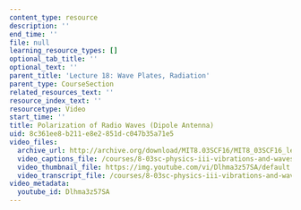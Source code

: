 ```yaml
---
content_type: resource
description: ''
end_time: ''
file: null
learning_resource_types: []
optional_tab_title: ''
optional_text: ''
parent_title: 'Lecture 18: Wave Plates, Radiation'
parent_type: CourseSection
related_resources_text: ''
resource_index_text: ''
resourcetype: Video
start_time: ''
title: Polarization of Radio Waves (Dipole Antenna)
uid: 8c361ee8-b211-e8e2-851d-c047b35a71e5
video_files:
  archive_url: http://archive.org/download/MIT8.03SCF16/MIT8_03SCF16_lec18_300k.mp4
  video_captions_file: /courses/8-03sc-physics-iii-vibrations-and-waves-fall-2016/297f765a0c3b5087a6d7e8f0abafcae0_Dlhma3z57SA.vtt
  video_thumbnail_file: https://img.youtube.com/vi/Dlhma3z57SA/default.jpg
  video_transcript_file: /courses/8-03sc-physics-iii-vibrations-and-waves-fall-2016/7224a7f75a64843ca44e503a5f6628b3_Dlhma3z57SA.pdf
video_metadata:
  youtube_id: Dlhma3z57SA
---
```

